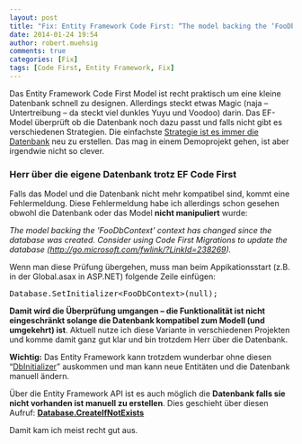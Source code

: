 ```yaml
---
layout: post
title: "Fix: Entity Framework Code First: “The model backing the ‘FooDbContext’ has changed…”"
date: 2014-01-24 19:54
author: robert.muehsig
comments: true
categories: [Fix]
tags: [Code First, Entity Framework, Fix]
---
```

<p>Das Entity Framework Code First Model ist recht praktisch um eine kleine Datenbank schnell zu designen. Allerdings steckt etwas Magic (naja – Untertreibung – da steckt<strong> </strong>viel dunkles Yuyu und Voodoo) darin. Das EF-Model überprüft ob die Datenbank noch dazu passt und falls nicht gibt es verschiedenen Strategien. Die einfachste <a href="http://weblogs.asp.net/scottgu/archive/2010/07/16/code-first-development-with-entity-framework-4.aspx">Strategie ist es immer die Datenbank</a> neu zu erstellen. Das mag in einem Demoprojekt gehen, ist aber irgendwie nicht so clever.</p> <h3>Herr über die eigene Datenbank trotz EF Code First</h3> <p>Falls das Model und die Datenbank nicht mehr kompatibel sind, kommt eine Fehlermeldung. Diese Fehlermeldung habe ich allerdings schon gesehen obwohl die Datenbank oder das Model <strong>nicht manipuliert</strong> wurde:</p> <p><em>The model backing the 'FooDbContext' context has changed since the database was created. Consider using Code First Migrations to update the database (</em><a href="http://go.microsoft.com/fwlink/?LinkId=238269"><em>http://go.microsoft.com/fwlink/?LinkId=238269</em></a><em>).</em></p> <p>Wenn man diese Prüfung übergehen, muss man beim Appikationsstart (z.B. in der Global.asax in ASP.NET) folgende Zeile einfügen:</p><pre class="brush: csharp; auto-links: true; collapse: false; first-line: 1; gutter: true; html-script: false; light: false; ruler: false; smart-tabs: true; tab-size: 4; toolbar: true;">Database.SetInitializer&lt;FooDbContext&gt;(null);</pre>
<p><strong>Damit wird die Überprüfung umgangen – die Funktionalität ist nicht eingeschränkt solange die Datenbank kompatibel zum Modell (und umgekehrt) ist</strong>. Aktuell nutze ich diese Variante in verschiedenen Projekten und komme damit ganz gut klar und bin trotzdem Herr über die Datenbank.</p>
<p><strong>Wichtig:</strong> Das Entity Framework kann trotzdem wunderbar ohne diesen “<a href="http://msdn.microsoft.com/en-us/library/gg679461(v=vs.113).aspx">DbInitializer</a>” auskommen und man kann neue Entitäten und die Datenbank manuell ändern. </p>
<p>Über die Entity Framework API ist es auch möglich die <strong>Datenbank falls sie nicht vorhanden ist manuell zu erstellen</strong>. Dies geschieht über diesen Aufruf: <a href="http://msdn.microsoft.com/en-us/library/system.data.entity.database.createifnotexists(v=vs.113).aspx"><strong>Database.CreateIfNotExists</strong></a></p>
<p>Damit kam ich meist recht gut aus.</p>
